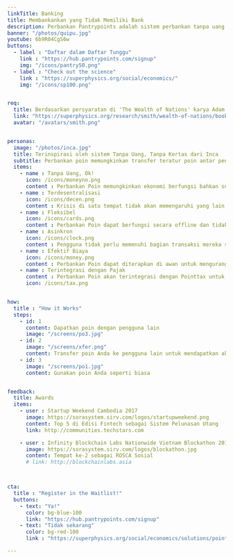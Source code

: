 ```yaml
---
linkTitle: Banking
title: Membankankan yang Tidak Memiliki Bank
description: Perbankan Pantrypoints adalah sistem perbankan tanpa uang murah yang mengedarkan ekonomi yang tidak dilayani oleh sistem keuangan
banner: "/photos/quipu.jpg"
youtube: 6b9R04CgS6w
buttons:
  - label : "Daftar dalam Daftar Tunggu"
    link : "https://hub.pantrypoints.com/signup"
    img: "/icons/pantry50.png"
  - label : "Check out the science"
    link : "https://superphysics.org/social/economics/"
    img: "/icons/sp100.png"


req:
  title: Berdasarkan persyaratan di 'The Wealth of Nations' karya Adam Smith
  link: "https://superphysics.org/research/smith/wealth-of-nations/book-2/chapter-3c"
  avatar: "/avatars/smith.png"


personas:
  image: "/photos/inca.jpg"
  title: Terinspirasi oleh sistem Tanpa Uang, Tanpa Kertas dari Inca
  subtitle: Perbankan poin memungkinkan transfer teratur poin antar pengguna
  items:
    - name : Tanpa Uang, Ok!
      icon: /icons/moneyno.png
      content : Perbankan Poin memungkinkan ekonomi berfungsi bahkan setelah kehancuran keuangan total
    - name : Terdesentralisasi 
      icon: /icons/decen.png    
      content : Krisis di satu tempat tidak akan memengaruhi yang lain.
    - name : Fleksibel
      icon: /icons/cards.png
      content : Perbankan Poin dapat berfungsi secara offline dan tidak menggunakan blockchain
    - name : Asinkron
      icon: /icons/clock.png
      content : Pengguna tidak perlu memenuhi bagian transaksi mereka segera      
    - name : Efektif Biaya
      icon: /icons/money.png
      content : Perbankan Poin dapat diterapkan di awan untuk mengurangi biaya
    - name : Terintegrasi dengan Pajak
      content : Perbankan Poin akan terintegrasi dengan Pointtax untuk memungkinkan pembayaran pajak dengan barang
      icon: /icons/tax.png


how:
  title : "How it Works"  
  steps:
    - id: 1
      content: Dapatkan poin dengan pengguna lain
      image: "/screens/po3.jpg"
    - id: 2 
      image: "/screens/xfer.png"
      content: Transfer poin Anda ke pengguna lain untuk mendapatkan akses ke barang dan layanan mereka
    - id: 3
      image: "/screens/po1.jpg"
      content: Gunakan poin Anda seperti biasa


feedback:
  title: Awards
  items:
    - user : Startup Weekend Cambodia 2017
      image: https://sorasystem.sirv.com/logos/startupweekend.png
      content: Top 5 di Edisi Fintech sebagai Sistem Pelunasan Utang
      link: http://communities.techstars.com

    - user : Infinity Blockchain Labs Nationwide Vietnam Blockathon 2017
      image: https://sorasystem.sirv.com/logos/blockathon.jpg
      content: Tempat ke-2 sebagai ROSCA Sosial
      # link: http://blockchainlabs.asia



cta:
  title : "Register in the Waitlist!"
  buttons:
    - text: "Ya!"
      color: bg-blue-100
      link: "https://hub.pantrypoints.com/signup"
    - text: "Tidak sekarang"
      color: bg-red-100    
      link : "https://superphysics.org/social/economics/solutions/points-banking"

---
```

